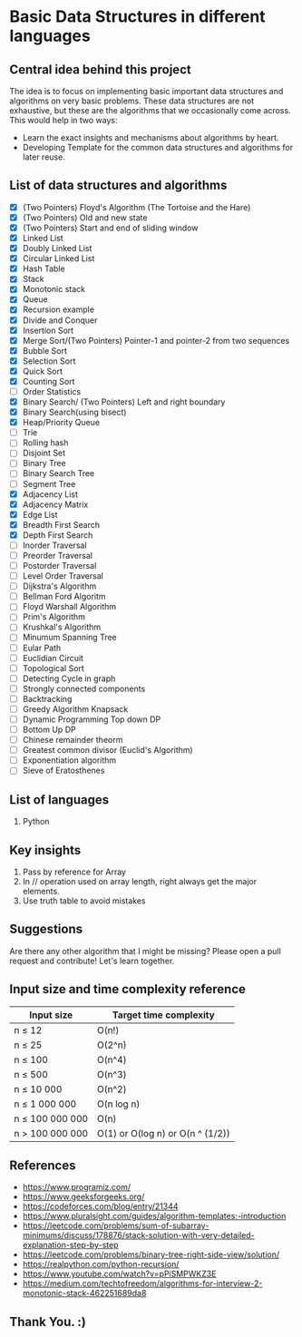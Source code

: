 # Basic Data Structures in different languages

## Central idea behind this project

The idea is to focus on implementing basic important data structures and algorithms on very basic problems. These data structures are not exhaustive, but these are the algorithms that we occasionally come across.
This would help in two ways:

- Learn the exact insights and mechanisms about algorithms by heart.
- Developing Template for the common data structures and algorithms for later reuse.

## List of data structures and algorithms

- [x] (Two Pointers) Floyd's Algorithm (The Tortoise and the Hare)
- [x] (Two Pointers) Old and new state
- [x] (Two Pointers) Start and end of sliding window
- [x] Linked List
- [x] Doubly Linked List
- [x] Circular Linked List
- [x] Hash Table
- [x] Stack
- [x] Monotonic stack
- [x] Queue
- [x] Recursion example
- [x] Divide and Conquer
- [x] Insertion Sort
- [x] Merge Sort/(Two Pointers) Pointer-1 and pointer-2 from two sequences
- [x] Bubble Sort
- [x] Selection Sort
- [x] Quick Sort
- [x] Counting Sort
- [ ] Order Statistics
- [x] Binary Search/ (Two Pointers) Left and right boundary
- [x] Binary Search(using bisect)
- [x] Heap/Priority Queue
- [ ] Trie
- [ ] Rolling hash
- [ ] Disjoint Set
- [ ] Binary Tree
- [ ] Binary Search Tree
- [ ] Segment Tree
- [x] Adjacency List
- [x] Adjacency Matrix
- [x] Edge List
- [x] Breadth First Search
- [x] Depth First Search
- [ ] Inorder Traversal
- [ ] Preorder Traversal
- [ ] Postorder Traversal
- [ ] Level Order Traversal
- [ ] Dijkstra's Algorithm
- [ ] Bellman Ford Algoritm
- [ ] Floyd Warshall Algorithm
- [ ] Prim's Algorithm
- [ ] Krushkal's Algorithm
- [ ] Minumum Spanning Tree
- [ ] Eular Path
- [ ] Euclidian Circuit
- [ ] Topological Sort
- [ ] Detecting Cycle in graph
- [ ] Strongly connected components
- [ ] Backtracking
- [ ] Greedy Algorithm Knapsack
- [ ] Dynamic Programming Top down DP
- [ ] Bottom Up DP
- [ ] Chinese remainder theorm
- [ ] Greatest common divisor (Euclid's Algorithm)
- [ ] Exponentiation algorithm
- [ ] Sieve of Eratosthenes

## List of languages

1. Python

## Key insights

1. Pass by reference for Array
2. In // operation used on array length, right always get the major elements.
3. Use truth table to avoid mistakes

## Suggestions

Are there any other algorithm that I might be missing? Please open a pull request and contribute! Let's learn together.

## Input size and time complexity reference

| Input size      | Target time complexity           |
| --------------- | -------------------------------- |
| n ≤ 12          | O(n!)                            |
| n ≤ 25          | O(2^n)                           |
| n ≤ 100         | O(n^4)                           |
| n ≤ 500         | O(n^3)                           |
| n ≤ 10 000      | O(n^2)                           |
| n ≤ 1 000 000   | O(n log n)                       |
| n ≤ 100 000 000 | O(n)                             |
| n > 100 000 000 | O(1) or O(log n) or O(n ^ (1/2)) |

## References

- https://www.programiz.com/
- https://www.geeksforgeeks.org/
- https://codeforces.com/blog/entry/21344
- https://www.pluralsight.com/guides/algorithm-templates:-introduction
- https://leetcode.com/problems/sum-of-subarray-minimums/discuss/178876/stack-solution-with-very-detailed-explanation-step-by-step
- https://leetcode.com/problems/binary-tree-right-side-view/solution/
- https://realpython.com/python-recursion/
- https://www.youtube.com/watch?v=pPiSMPWKZ3E
- https://medium.com/techtofreedom/algorithms-for-interview-2-monotonic-stack-462251689da8

## Thank You. :)
